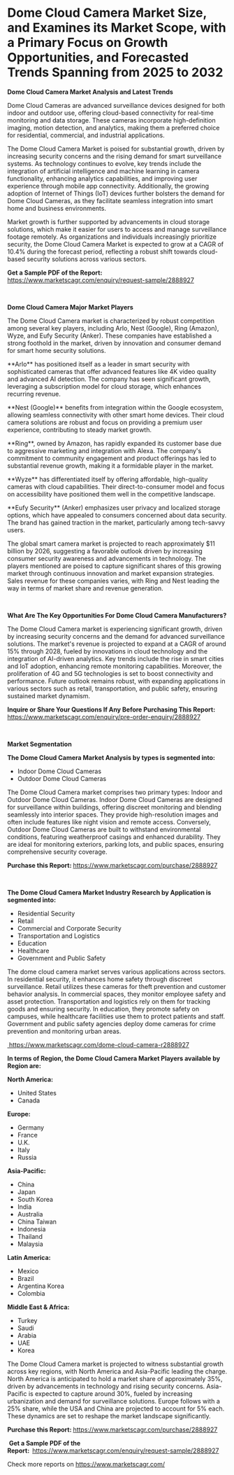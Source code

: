 <p><h1>Dome Cloud Camera Market Size, and Examines its Market Scope, with a Primary Focus on Growth Opportunities, and Forecasted Trends Spanning from 2025 to 2032</h1></p><p><strong>Dome Cloud Camera Market Analysis and Latest Trends</strong></p>
<p><p>Dome Cloud Cameras are advanced surveillance devices designed for both indoor and outdoor use, offering cloud-based connectivity for real-time monitoring and data storage. These cameras incorporate high-definition imaging, motion detection, and analytics, making them a preferred choice for residential, commercial, and industrial applications.</p><p>The Dome Cloud Camera Market is poised for substantial growth, driven by increasing security concerns and the rising demand for smart surveillance systems. As technology continues to evolve, key trends include the integration of artificial intelligence and machine learning in camera functionality, enhancing analytics capabilities, and improving user experience through mobile app connectivity. Additionally, the growing adoption of Internet of Things (IoT) devices further bolsters the demand for Dome Cloud Cameras, as they facilitate seamless integration into smart home and business environments.</p><p>Market growth is further supported by advancements in cloud storage solutions, which make it easier for users to access and manage surveillance footage remotely. As organizations and individuals increasingly prioritize security, the Dome Cloud Camera Market is expected to grow at a CAGR of 10.4% during the forecast period, reflecting a robust shift towards cloud-based security solutions across various sectors.</p></p>
<p><strong>Get a Sample PDF of the Report:&nbsp;</strong> <a href="https://www.marketscagr.com/enquiry/request-sample/2888927?utm_campaign=2468&utm_medium=2&utm_source=Github&utm_content=ia&utm_term=14032025&utm_id=dome-cloud-camera">https://www.marketscagr.com/enquiry/request-sample/2888927</a></p>
<p>&nbsp;</p>
<p><strong>Dome Cloud Camera Major Market Players</strong></p>
<p><p>The Dome Cloud Camera market is characterized by robust competition among several key players, including Arlo, Nest (Google), Ring (Amazon), Wyze, and Eufy Security (Anker). These companies have established a strong foothold in the market, driven by innovation and consumer demand for smart home security solutions.</p><p>**Arlo** has positioned itself as a leader in smart security with sophisticated cameras that offer advanced features like 4K video quality and advanced AI detection. The company has seen significant growth, leveraging a subscription model for cloud storage, which enhances recurring revenue. </p><p>**Nest (Google)** benefits from integration within the Google ecosystem, allowing seamless connectivity with other smart home devices. Their cloud camera solutions are robust and focus on providing a premium user experience, contributing to steady market growth.</p><p>**Ring**, owned by Amazon, has rapidly expanded its customer base due to aggressive marketing and integration with Alexa. The company's commitment to community engagement and product offerings has led to substantial revenue growth, making it a formidable player in the market.</p><p>**Wyze** has differentiated itself by offering affordable, high-quality cameras with cloud capabilities. Their direct-to-consumer model and focus on accessibility have positioned them well in the competitive landscape.</p><p>**Eufy Security** (Anker) emphasizes user privacy and localized storage options, which have appealed to consumers concerned about data security. The brand has gained traction in the market, particularly among tech-savvy users.</p><p>The global smart camera market is projected to reach approximately $11 billion by 2026, suggesting a favorable outlook driven by increasing consumer security awareness and advancements in technology. The players mentioned are poised to capture significant shares of this growing market through continuous innovation and market expansion strategies. Sales revenue for these companies varies, with Ring and Nest leading the way in terms of market share and revenue generation.</p></p>
<p>&nbsp;</p>
<p><strong>What Are The Key Opportunities For Dome Cloud Camera Manufacturers?</strong></p>
<p><p>The Dome Cloud Camera market is experiencing significant growth, driven by increasing security concerns and the demand for advanced surveillance solutions. The market's revenue is projected to expand at a CAGR of around 15% through 2028, fueled by innovations in cloud technology and the integration of AI-driven analytics. Key trends include the rise in smart cities and IoT adoption, enhancing remote monitoring capabilities. Moreover, the proliferation of 4G and 5G technologies is set to boost connectivity and performance. Future outlook remains robust, with expanding applications in various sectors such as retail, transportation, and public safety, ensuring sustained market dynamism.</p></p>
<p><strong>Inquire or Share Your Questions If Any Before Purchasing This Report:</strong> <a href="https://www.marketscagr.com/enquiry/pre-order-enquiry/2888927?utm_campaign=2468&utm_medium=2&utm_source=Github&utm_content=ia&utm_term=14032025&utm_id=dome-cloud-camera">https://www.marketscagr.com/enquiry/pre-order-enquiry/2888927</a></p>
<p>&nbsp;</p>
<p><strong>Market Segmentation</strong></p>
<p><strong>The Dome Cloud Camera Market Analysis by types is segmented into:</strong></p>
<p><ul><li>Indoor Dome Cloud Cameras</li><li>Outdoor Dome Cloud Cameras</li></ul></p>
<p><p>The Dome Cloud Camera market comprises two primary types: Indoor and Outdoor Dome Cloud Cameras. Indoor Dome Cloud Cameras are designed for surveillance within buildings, offering discreet monitoring and blending seamlessly into interior spaces. They provide high-resolution images and often include features like night vision and remote access. Conversely, Outdoor Dome Cloud Cameras are built to withstand environmental conditions, featuring weatherproof casings and enhanced durability. They are ideal for monitoring exteriors, parking lots, and public spaces, ensuring comprehensive security coverage.</p></p>
<p><strong>Purchase this Report:&nbsp;</strong><a href="https://www.marketscagr.com/purchase/2888927?utm_campaign=2468&utm_medium=2&utm_source=Github&utm_content=ia&utm_term=14032025&utm_id=dome-cloud-camera">https://www.marketscagr.com/purchase/2888927</a></p>
<p>&nbsp;</p>
<p><strong>The Dome Cloud Camera Market Industry Research by Application is segmented into:</strong></p>
<p><ul><li>Residential Security</li><li>Retail</li><li>Commercial and Corporate Security</li><li>Transportation and Logistics</li><li>Education</li><li>Healthcare</li><li>Government and Public Safety</li></ul></p>
<p><p>The dome cloud camera market serves various applications across sectors. In residential security, it enhances home safety through discreet surveillance. Retail utilizes these cameras for theft prevention and customer behavior analysis. In commercial spaces, they monitor employee safety and asset protection. Transportation and logistics rely on them for tracking goods and ensuring security. In education, they promote safety on campuses, while healthcare facilities use them to protect patients and staff. Government and public safety agencies deploy dome cameras for crime prevention and monitoring urban areas.</p></p>
<p><a href="https://www.marketscagr.com/dome-cloud-camera-r2888927?utm_campaign=2468&utm_medium=2&utm_source=Github&utm_content=ia&utm_term=14032025&utm_id=dome-cloud-camera">&nbsp;https://www.marketscagr.com/dome-cloud-camera-r2888927</a></p>
<p><strong>In terms of Region, the Dome Cloud Camera Market Players available by Region are:</strong></p>
<p>
    <p> <strong> North America: </strong>
        <ul>
            <li>United States</li>
            <li>Canada</li>
        </ul>
        </p> 
    <p> <strong> Europe: </strong>
        <ul>
            <li>Germany</li>
            <li>France</li>
            <li>U.K.</li>
            <li>Italy</li>
            <li>Russia</li>
        </ul>
        </p> 
    <p> <strong> Asia-Pacific: </strong>
        <ul>
            <li>China</li>
            <li>Japan</li>
            <li>South Korea</li>
            <li>India</li>
            <li>Australia</li>
            <li>China Taiwan</li>
            <li>Indonesia</li>
            <li>Thailand</li>
            <li>Malaysia</li>
        </ul>
        </p> 
    <p> <strong> Latin America: </strong>
        <ul>
            <li>Mexico</li>
            <li>Brazil</li>
            <li>Argentina Korea</li>
            <li>Colombia</li>
        </ul>
        </p> 
    <p> <strong> Middle East & Africa: </strong>
        <ul>
            <li>Turkey</li>
            <li>Saudi</li>
            <li>Arabia</li>
            <li>UAE</li>
            <li>Korea</li>
        </ul>
    </p>
    </p>
<p><p>The Dome Cloud Camera market is projected to witness substantial growth across key regions, with North America and Asia-Pacific leading the charge. North America is anticipated to hold a market share of approximately 35%, driven by advancements in technology and rising security concerns. Asia-Pacific is expected to capture around 30%, fueled by increasing urbanization and demand for surveillance solutions. Europe follows with a 25% share, while the USA and China are projected to account for 5% each. These dynamics are set to reshape the market landscape significantly.</p></p>
<p><strong>Purchase this Report: </strong><a href="https://www.marketscagr.com/purchase/2888927?utm_campaign=2468&utm_medium=2&utm_source=Github&utm_content=ia&utm_term=14032025&utm_id=dome-cloud-camera">https://www.marketscagr.com/purchase/2888927</a></p>
<p>&nbsp;<strong>Get a Sample PDF of the Report:&nbsp;&nbsp;</strong><a href="https://www.marketscagr.com/enquiry/request-sample/2888927?utm_campaign=2468&utm_medium=2&utm_source=Github&utm_content=ia&utm_term=14032025&utm_id=dome-cloud-camera">https://www.marketscagr.com/enquiry/request-sample/2888927</a></p>
<p><strong></strong></p>
<p>Check more reports on <a href="https://www.marketscagr.com/?utm_campaign=2468&utm_medium=2&utm_source=Github&utm_content=ia&utm_term=14032025&utm_id=dome-cloud-camera">https://www.marketscagr.com/</a></p>
